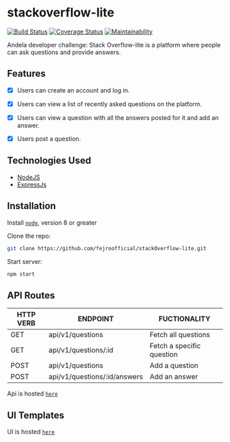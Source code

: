 # stackoverflow-lite

[![Build Status](https://travis-ci.com/fejiroofficial/stackoverflow-lite.svg?branch=develop)](https://travis-ci.com/fejiroofficial/stackoverflow-lite)
[![Coverage Status](https://coveralls.io/repos/github/fejiroofficial/stackoverflow-lite/badge.svg?branch=develop)](https://coveralls.io/github/fejiroofficial/stackoverflow-lite?branch=develop)
[![Maintainability](https://api.codeclimate.com/v1/badges/5f56a62af1ec8ef51d6c/maintainability)](https://codeclimate.com/github/fejiroofficial/stackoverflow-lite/maintainability)

Andela developer challenge: Stack Overflow-lite is a platform where people can ask questions and provide answers.

## Features

* [x] Users can create an account and log in.
* [X] Users can view a list of recently asked questions on the platform.
* [X] Users can view a question with all the answers posted for it and add an answer. 
* [X] Users post a question. 


## Technologies Used

* [NodeJS](https://nodejs.org/en/)
* [ExpressJs](https://expressjs.com/)


## Installation

Install [`node`](https://nodejs.org/en/download/), version 8 or greater

Clone the repo:
```sh
git clone https://github.com/fejroofficial/stackOverflow-lite.git
```

Start server:
```sh
npm start
```


## API Routes

|   HTTP VERB   | ENDPOINT                    | FUCTIONALITY                          |
| ------------- | ----------------------------| --------------------------------------|
| GET           | api/v1/questions            | Fetch all questions                   |
| GET           | api/v1/questions/:id        | Fetch a specific question             |
| POST          | api/v1/questions            | Add a question                        |
| POST          | api/v1/questions/:id/answers| Add an answer                         |


Api is hosted [`here`](https://stack-over-flow-lite.herokuapp.com/api/v1)


## UI Templates

UI is hosted [`here`](https://fejiroofficial.github.io/stackOverflow-lite)

